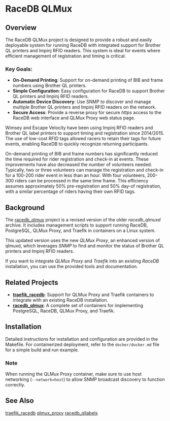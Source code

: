 
# RaceDB QLMux

## Overview

The RaceDB QLMux project is designed to provide a robust and easily deployable system for running RaceDB with integrated support for Brother QL printers and Impinj RFID readers. This system is ideal for events where efficient management of registration and timing is critical.

### Key Goals:
- **On-Demand Printing**: Support for on-demand printing of BIB and frame numbers using Brother QL printers.
- **Simple Configuration**: Easy configuration for RaceDB to support Brother QL printers and Impinj RFID readers.
- **Automatic Device Discovery**: Use SNMP to discover and manage multiple Brother QL printers and Impinj RFID readers on the network.
- **Secure Access**: Provide a reverse proxy for secure *https* access to the RaceDB web interface and QLMux Proxy web status page.

Wimsey and Escape Velocity have been using Impinj RFID readers and Brother QL label printers to support timing and registration since 2014/2015. The use of low-cost RFID tags allowed racers to retain their tags for future events, enabling RaceDB to quickly recognize returning participants.

On-demand printing of BIB and frame numbers has significantly reduced the time required for rider registration and check-in at events. These improvements have also decreased the number of volunteers needed. Typically, two or three volunteers can manage the registration and check-in for a 100-200 rider event in less than an hour. With four volunteers, 200-300 riders can be processed in the same time frame. This efficiency assumes approximately 50% pre-registration and 50% day-of registration, with a similar percentage of riders having their own RFID tags.

## Background

The [racedb_qlmux](https://github.com/stuartlynne/racedb_qlmux) project is a revised version of the older *racedb_qlmuxd* archive. It includes management scripts to support running RaceDB, PostgreSQL, QLMux Proxy, and Traefik in containers on a Linux system.

This updated version uses the new *QLMux Proxy*, an enhanced version of qlmuxd, which leverages *SNMP* to find and monitor the status of Brother QL printers and Impinj RFID readers.

If you want to integrate *QLMux Proxy* and *Traefik* into an existing *RaceDB* installation, you can use the provided tools and documentation.

## Related Projects

- **[traefik_racedb](https://github.com/stuartlynne/traefik_racedb)**: Support for QLMux Proxy and Traefik containers to integrate with an existing RaceDB installation.
- **[racedb_qlmux](https://github.com/stuartlynne/racedb_qlmux)**: A complete set of containers for implementing PostgreSQL, RaceDB, QLMux Proxy, and Traefik.

## Installation

Detailed instructions for installation and configuration are provided in the Makefile. For containerized deployment, refer to the `docker/docker.md` file for a simple build and run example.

### Note

When running the QLMux Proxy container, make sure to use host networking (`--network=host`) to allow SNMP broadcast discovery to function correctly.


## See Also
[traefik_racedb](traefik_racedb/README.md)
[qlmux_proxy](qlmux_proxy/README.md)
[racedb_qllabels](racedb_qllabels/README.md)
